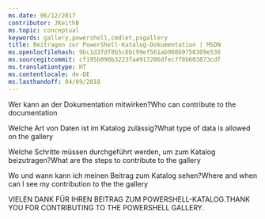 ```yaml
---
ms.date: 06/12/2017
contributor: JKeithB
ms.topic: conceptual
keywords: gallery,powershell,cmdlet,psgallery
title: Beitragen zur PowerShell-Katalog-Dokumentation | MSDN
ms.openlocfilehash: 9bc1d3fdf8b5c6bc99ef561ab908b9758309e536
ms.sourcegitcommit: cf195b090b3223fa4917206dfec7f0b603873cdf
ms.translationtype: HT
ms.contentlocale: de-DE
ms.lasthandoff: 04/09/2018
---
```

<span data-ttu-id="ff063-103">Wer kann an der Dokumentation mitwirken?</span><span class="sxs-lookup"><span data-stu-id="ff063-103">Who can contribute to the documentation</span></span>

<span data-ttu-id="ff063-104">Welche Art von Daten ist im Katalog zulässig?</span><span class="sxs-lookup"><span data-stu-id="ff063-104">What type of data is allowed on the gallery</span></span>

<span data-ttu-id="ff063-105">Welche Schritte müssen durchgeführt werden, um zum Katalog beizutragen?</span><span class="sxs-lookup"><span data-stu-id="ff063-105">What are the steps to contribute to the gallery</span></span>

<span data-ttu-id="ff063-106">Wo und wann kann ich meinen Beitrag zum Katalog sehen?</span><span class="sxs-lookup"><span data-stu-id="ff063-106">Where and when can I see my contribution to the the gallery</span></span>

<span data-ttu-id="ff063-107">VIELEN DANK FÜR IHREN BEITRAG ZUM POWERSHELL-KATALOG.</span><span class="sxs-lookup"><span data-stu-id="ff063-107">THANK YOU FOR CONTRIBUTING TO THE POWERSHELL GALLERY.</span></span>